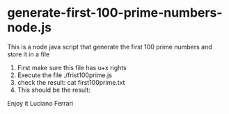 # generate-first-100-prime-numbers-node.js
This is a node java script that generate the first 100 prime numbers and store it in a file

1. First make sure this file has u+x rights
2. Execute the file ./frist100prime.js
3. check the result: cat first100prime.txt
4. This should be the result: 

Enjoy it
Luciano Ferrari
